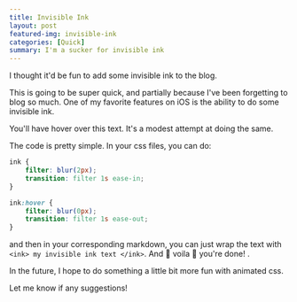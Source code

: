 ```yaml
---
title: Invisible Ink
layout: post
featured-img: invisible-ink
categories: [Quick]
summary: I'm a sucker for invisible ink
---
```


I thought it'd be fun to add some invisible ink to the blog. 

This is going to be super quick, and partially because I've been forgetting to blog so much. One of my favorite features on iOS is the ability to do some invisible ink.

You'll have hover over this text. <ink>It's a modest attempt at doing the same</ink>. 

The code is pretty simple. In your css files, you can do:

```css
ink {
    filter: blur(2px);
    transition: filter 1s ease-in;
}

ink:hover {
    filter: blur(0px);
    transition: filter 1s ease-out;
}
```

and then in your corresponding markdown, you can just wrap the text with `<ink> my invisible ink text </ink>`. And :tada: voila :tada: <ink> you're done! </ink>.

In the future, I hope to do something a little bit more fun with animated css. 

Let me know if any suggestions!